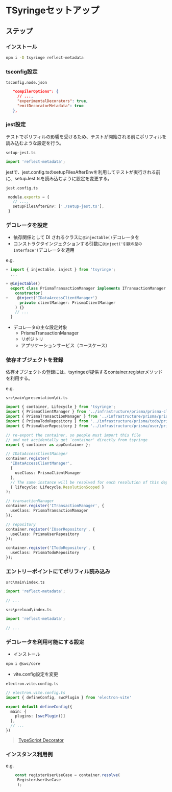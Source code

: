 # TSyringeセットアップ

## ステップ

### インストール

```sh
npm i -D tsyringe reflect-metadata
```

### tsconfig設定

`tsconfig.node.json`

```json
   "compilerOptions": {
     // ...,
     "experimentalDecorators": true,
     "emitDecoratorMetadata": true
   },
```

### jest設定

テストでポリフィルの影響を受けるため、テストが開始される前にポリフィルを読み込むような設定を行う。  

`setup-jest.ts`

```ts
import 'reflect-metadata';
```

jestで、jest.config.tsのsetupFilesAfterEnvを利用してテストが実行される前に、setupJest.tsを読み込むように設定を変更する。  

`jest.config.ts`

```ts
 module.exports = {
   // ...,
   setupFilesAfterEnv: ['./setup-jest.ts'],
 }
```

### デコレータを設定

- 依存関係として DI されるクラスに`@injectable()`デコレータを
- コンストラクタインジェクションする引数に`@inject('引数の型のInterface')`デコレータを適用

e.g.  

```ts
+ import { injectable, inject } from 'tsyringe';
  ...

+ @injectable()
  export class PrismaTransactionManager implements ITransactionManager {
    constructor(
+    @inject('IDataAccessClientManager')
      private clientManager: PrismaClientManager
    ) {}
    // ...
  }
```

- デコレータの主な設定対象
  - PrismaTransactionManager
  - リポジトリ
  - アプリケーションサービス（ユースケース）

### 依存オブジェクトを登録

依存オブジェクトの登録には、tsyringeが提供するcontainer.registerメソッドを利用する。  

e.g.  

`src\main\presentation\di.ts`

```ts
import { container, Lifecycle } from 'tsyringe';
import { PrismaClientManager } from '../infrastructure/prisma/prisma-client-manager';
import { PrismaTransactionManager } from '../infrastructure/prisma/prisma-transaction-manager';
import { PrismaTodoRepository } from '../infrastructure/prisma/todo/prisma-todo-repository';
import { PrismaUserRepository } from '../infrastructure/prisma/user/prisma-user-repository';

// re-export the container, so people must import this file
// and not accidentally get `container' directly from tsyringe
export { container as appContainer };

// IDataAccessClientManager
container.register(
  'IDataAccessClientManager',
  {
    useClass: PrismaClientManager
  },
  // The same instance will be resolved for each resolution of this dependency during a single resolution chain
  { lifecycle: Lifecycle.ResolutionScoped }
);

// transactionManager
container.register('ITransactionManager', {
  useClass: PrismaTransactionManager
});

// repository
container.register('IUserRepository', {
  useClass: PrismaUserRepository
});

container.register('ITodoRepository', {
  useClass: PrismaTodoRepository
});
```

### エントリーポイントにてポリフィル読み込み

`src\main\index.ts`

```ts
import 'reflect-metadata';

// ...
```

`src\preload\index.ts`

```ts
import 'reflect-metadata';

// ...
```

### デコレータを利用可能にする設定

- インストール

```sh
npm i @swc/core
```

- vite.config設定を変更

`electron.vite.config.ts`

```ts
// electron.vite.config.ts
import { defineConfig, swcPlugin } from 'electron-vite'

export default defineConfig({
  main: {
    plugins: [swcPlugin()]
  },
  // ...
})
```

> [TypeScript Decorator](https://electron-vite.org/guide/typescript-decorator)

### インスタンス利用例

e.g.  

```ts
    const registerUserUseCase = container.resolve(
     RegisterUserUseCase
     );
```
